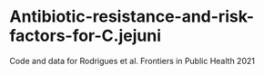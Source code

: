 # Antibiotic-resistance-and-risk-factors-for-C.jejuni
Code and data for Rodrigues et al.  Frontiers in Public Health 2021
